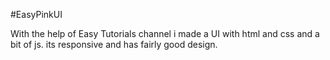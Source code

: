 #EasyPinkUI

With the help of Easy Tutorials channel i made a UI with html and css and a bit of js. its responsive and has fairly good design.
